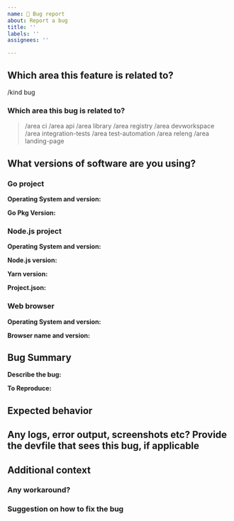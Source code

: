 ```yaml
---
name: 🐞 Bug report
about: Report a bug
title: ''
labels: ''
assignees: ''

---
```


## Which area this feature is related to?

/kind bug

<!--

Welcome! - We kindly ask you to:

  1. Fill out the issue template below
  2. Use the Devfile Community Slack Channel: https://kubernetes.slack.com/archives/C02SX9E5B55 if you have a question rather than a bug or feature request.
    If you haven’t joined the Kubernetes workspace before, follow https://slack.k8s.io/.

Thanks for understanding and for contributing to the project!

-->

### Which area this bug is related to?

<!--
    Uncomment appropriate `/area` lines, and delete the rest.
    For example, `> /area api` would simply become: `/area api`
-->

> /area ci
> /area api
> /area library
> /area registry
> /area devworkspace
> /area integration-tests
> /area test-automation
> /area releng
> /area landing-page

## What versions of software are you using?

### Go project

**Operating System and version:**

**Go Pkg Version:**

### Node.js project

<!--
    Please paste the text output of the console in the error output section with a screenshot
-->

**Operating System and version:**

**Node.js version:**

**Yarn version:**

**Project.json:**

### Web browser

<!--
    Please paste the text output of the console in the error output section with a screenshot
-->

**Operating System and version:**

**Browser name and version:**

## Bug Summary

**Describe the bug:**

<!--
    A clear and concise description of what the bug is.
-->

**To Reproduce:**

<!--
    Steps to reproduce the behavior.
-->

## Expected behavior

<!--
    A clear and concise description of what you expected to happen.
-->

## Any logs, error output, screenshots etc? Provide the devfile that sees this bug, if applicable

<!--
To get logs:
    ci: please copy the github workflow output
    api: please copy the terminal output
    library: please copy the terminal output
    registry: follow instruction under "Collecting Logs" to find log: https://github.com/devfile/registry-support/blob/main/TROUBLESHOOTING.md
    devworkspace: copy the logs from the controller (kubectl logs deploy/devworkspace-controller -n $NAMESPACE)
    test-automation:
        api: follow instruction under "Running tests locally" to find test log: https://github.com/devfile/api/tree/main/test
        library: follow instruction under "Running the tests locally" to find test log: https://github.com/devfile/library/tree/main/tests
        devworkspace: copy the logs from the controller (kubectl logs deploy/devworkspace-controller -n $NAMESPACE)
    integration-tests: please copy the build log under prow ci result for QE ingetration tests
-->

## Additional context

<!--
    Add any other context about the problem here.
-->

### Any workaround?

<!--
    Describe the workaround if applicable.
-->

### Suggestion on how to fix the bug

<!--
    Provide suggestion on how to fix the bug upon your investigation, if applicable.
-->
